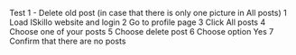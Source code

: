 Test 1 - Delete old post (in case that there is only one picture in All posts)
1 Load ISkillo website and login 
2 Go to profile page
3 Click All posts
4 Choose one of your posts 
5 Choose delete post
6 Choose option Yes
7 Confirm that there are no posts